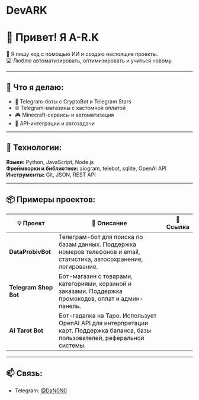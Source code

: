 # DevARK
# 👋 Привет! Я A-R.K

🧠 Я пишу код с помощью ИИ и создаю настоящие проекты.  
💻 Люблю автоматизировать, оптимизировать и учиться новому.

---

## 🚀 Что я делаю:

- 🤖 Telegram-боты с CryptoBot и Telegram Stars  
- 🌐 Telegram-магазины с кастомной оплатой  
- 🎮 Minecraft-сервисы и автоматизация  
- 🤝 API-интеграции и автозадачи  

---

## 🧰 Технологии:

**Языки:** Python, JavaScript, Node.js  
**Фреймворки и библиотеки:** aiogram, telebot, sqlite, OpenAI API  
**Инструменты:** Git, JSON, REST API  

---

## 📦 Примеры проектов:

| 💡 Проект | 🧾 Описание | 🔗 Ссылка |
|----------|-------------|----------|
| **DataProbivBot** | Телеграм-бот для поиска по базам данных. Поддержка номеров телефонов и email, статистика, автосохранение, логирование.
| **Telegram Shop Bot** | Бот-магазин с товарами, категориями, корзиной и заказами. Поддержка промокодов, оплат и админ-панель.
| **AI Tarot Bot** | Бот-гадалка на Таро. Использует OpenAI API для интерпретации карт. Поддержка баланса, базы пользователей, реферальной системы.

---

## 📫 Связь:

- Telegram: [@DaN0N0](https://t.me/DaN0N0)
